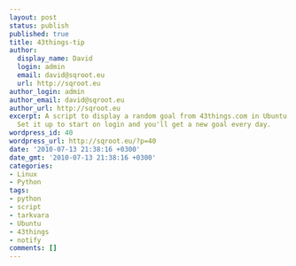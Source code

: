 ```yaml
---
layout: post
status: publish
published: true
title: 43things-tip
author:
  display_name: David
  login: admin
  email: david@sqroot.eu
  url: http://sqroot.eu
author_login: admin
author_email: david@sqroot.eu
author_url: http://sqroot.eu
excerpt: A script to display a random goal from 43things.com in Ubuntu's Notify-OSD.
  Set it up to start on login and you'll get a new goal every day.
wordpress_id: 40
wordpress_url: http://sqroot.eu/?p=40
date: '2010-07-13 21:38:16 +0300'
date_gmt: '2010-07-13 21:38:16 +0300'
categories:
- Linux
- Python
tags:
- python
- script
- tarkvara
- Ubuntu
- 43things
- notify
comments: []
---
```

<p><script src="https://gist.github.com/2656909.js?file=43_tips.py"></script></p>
